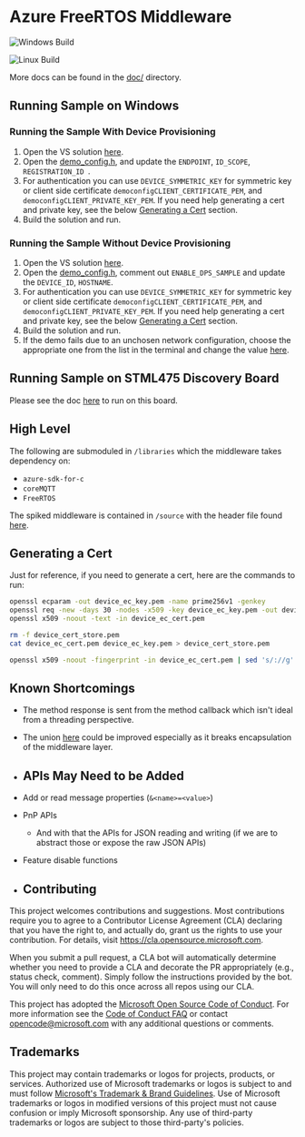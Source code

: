 # Azure FreeRTOS Middleware

![Windows Build](https://github.com/Azure/azure-iot-middleware-freertos/workflows/MSBuild/badge.svg)

![Linux Build](https://github.com/Azure/azure-iot-middleware-freertos/workflows/C/C++%20CI/badge.svg)

More docs can be found in the [doc/](doc/) directory.

## Running Sample on Windows

### Running the Sample With Device Provisioning

1. Open the VS solution [here](./demo/sample_azure_iot_embedded_sdk).
1. Open the [demo_config.h](./demo/sample_azure_iot_embedded_sdk/demo_config.h), and update the `ENDPOINT`, `ID_SCOPE`, `REGISTRATION_ID `. 
1. For authentication you can use `DEVICE_SYMMETRIC_KEY` for symmetric key or client side certificate `democonfigCLIENT_CERTIFICATE_PEM`, and `democonfigCLIENT_PRIVATE_KEY_PEM`. If you need help generating a cert and private key, see the below [Generating a Cert](#generating-a-cert) section.
1. Build the solution and run.

### Running the Sample Without Device Provisioning

1. Open the VS solution [here](./demo/sample_azure_iot_embedded_sdk).
1. Open the [demo_config.h](./demo/sample_azure_iot_embedded_sdk/demo_config.h), comment out `ENABLE_DPS_SAMPLE` and update the `DEVICE_ID`, `HOSTNAME`. 
1. For authentication you can use `DEVICE_SYMMETRIC_KEY` for symmetric key or client side certificate `democonfigCLIENT_CERTIFICATE_PEM`, and `democonfigCLIENT_PRIVATE_KEY_PEM`. If you need help generating a cert and private key, see the below [Generating a Cert](#generating-a-cert) section.
1. Build the solution and run.
1. If the demo fails due to an unchosen network configuration, choose the appropriate one from the list in the terminal and change the value [here](https://github.com/hihigupt/azure_freertos_middleware/blob/e3bcba92e15d47f7f184ef3648782bf84bb84c7b/demo/sample_azure_iot_embedded_sdk/FreeRTOSConfig.h#L138).

## Running Sample on STML475 Discovery Board

Please see the doc [here](./demo/sample_azure_iot_embedded_sdk/stm32l475/README.md) to run on this board.

## High Level

The following are submoduled in `/libraries` which the middleware takes dependency on:

- `azure-sdk-for-c`
- `coreMQTT`
- `FreeRTOS`

The spiked middleware is contained in `/source` with the header file found [here](./source/include/azure_iot_hub_client.h).

## Generating a Cert

Just for reference, if you need to generate a cert, here are the commands to run:

```bash
openssl ecparam -out device_ec_key.pem -name prime256v1 -genkey
openssl req -new -days 30 -nodes -x509 -key device_ec_key.pem -out device_ec_cert.pem -config x509_config.cfg -subj "/CN=azure-freertos-device"
openssl x509 -noout -text -in device_ec_cert.pem

rm -f device_cert_store.pem
cat device_ec_cert.pem device_ec_key.pem > device_cert_store.pem

openssl x509 -noout -fingerprint -in device_ec_cert.pem | sed 's/://g'| sed 's/\(SHA1 Fingerprint=\)//g' | tee fingerprint.txt
```

## Known Shortcomings

- The method response is sent from the method callback which isn't ideal from a threading perspective.
- The union [here](https://github.com/hihigupt/azure_freertos_middleware/blob/fd69f8a99289428327adefde33c09b995b19ccb1/source/include/azure_iot_hub_client.h#L51-L56) could be improved especially as it breaks encapsulation of the middleware layer.

- ## APIs May Need to be Added

- Add or read message properties (`&<name>=<value>`)
- PnP APIs
  - And with that the APIs for JSON reading and writing (if we are to abstract those or expose the raw JSON APIs)
- Feature disable functions

- ## Contributing

This project welcomes contributions and suggestions.  Most contributions require you to agree to a
Contributor License Agreement (CLA) declaring that you have the right to, and actually do, grant us
the rights to use your contribution. For details, visit https://cla.opensource.microsoft.com.

When you submit a pull request, a CLA bot will automatically determine whether you need to provide
a CLA and decorate the PR appropriately (e.g., status check, comment). Simply follow the instructions
provided by the bot. You will only need to do this once across all repos using our CLA.

This project has adopted the [Microsoft Open Source Code of Conduct](https://opensource.microsoft.com/codeofconduct/).
For more information see the [Code of Conduct FAQ](https://opensource.microsoft.com/codeofconduct/faq/) or
contact [opencode@microsoft.com](mailto:opencode@microsoft.com) with any additional questions or comments.

## Trademarks

This project may contain trademarks or logos for projects, products, or services. Authorized use of Microsoft 
trademarks or logos is subject to and must follow 
[Microsoft's Trademark & Brand Guidelines](https://www.microsoft.com/en-us/legal/intellectualproperty/trademarks/usage/general).
Use of Microsoft trademarks or logos in modified versions of this project must not cause confusion or imply Microsoft sponsorship.
Any use of third-party trademarks or logos are subject to those third-party's policies.
